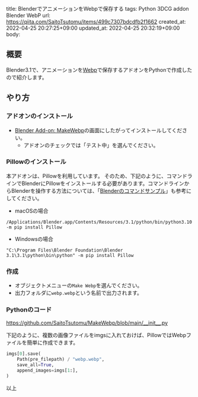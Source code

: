 title: BlenderでアニメーションをWebpで保存する
tags: Python 3DCG addon Blender WebP
url: https://qiita.com/SaitoTsutomu/items/499c7307bdcdfb2f1662
created_at: 2022-04-25 20:27:25+09:00
updated_at: 2022-04-25 20:32:19+09:00
body:

## 概要

Blender3.1で、アニメーションを[Webp](https://ja.wikipedia.org/wiki/WebP)で保存するアドオンをPythonで作成したので紹介します。

## やり方

### アドオンのインストール

- [Blender Add-on: MakeWebp](https://github.com/SaitoTsutomu/MakeWebp)の画面にしたがってインストールしてください。
    - アドオンのチェックでは「テスト中」を選んでください。

### Pillowのインストール

本アドオンは、Pillowを利用しています。
そのため、下記のように、コマンドラインでBlenderにPillowをインストールする必要があります。コマンドラインからBlenderを操作する方法については、「[Blenderのコマンドサンプル](https://qiita.com/SaitoTsutomu/items/6b70367455f843a979b1)」も参考にしてください。

- macOSの場合
```
/Applications/Blender.app/Contents/Resources/3.1/python/bin/python3.10 -m pip install Pillow
```

- Windowsの場合
```
"C:\Program Files\Blender Foundation\Blender 3.1\3.1\python\bin\python" -m pip install Pillow
```

### 作成

- オブジェクトメニューの`Make Webp`を選んでください。
- 出力フォルダに`webp.webp`という名前で出力されます。

### Pythonのコード

https://github.com/SaitoTsutomu/MakeWebp/blob/main/__init__.py

下記のように、複数の画像ファイルをimgsに入れておけば、PillowではWebpファイルを簡単に作成できます。

```py
imgs[0].save(
    Path(pre_filepath) / "webp.webp",
    save_all=True,
    append_images=imgs[1:],
)
```

以上

